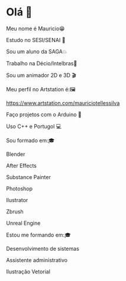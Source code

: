  # Olá 👋   
 
Meu nome é Mauricio😁  

Estudo no SESI/SENAI 🏫

Sou um aluno da SAGA💥

Trabalho na Décio/Intelbras🏢

Sou um animador 2D e 3D 🎬 

Meu perfil no Artstation é:🖼

https://www.artstation.com/mauriciotellessilva

Faço projetos com o Arduino 📱 

Uso C++ e Portugol 💻

Sou formado em:🎓

Blender

After Effects

Substance Painter

Photoshop

Ilustrator

Zbrush

Unreal Engine

Estou me formando em:🎓

Desenvolvimento de sistemas

Assistente administrativo

Ilustração Vetorial

 
